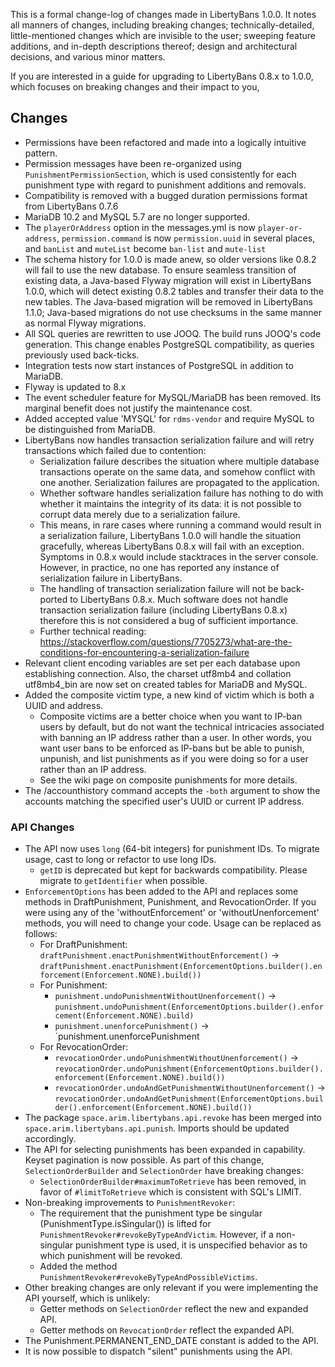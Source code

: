 This is a formal change-log of changes made in LibertyBans 1.0.0. It notes all manners of changes, including breaking changes; technically-detailed, little-mentioned changes which are invisible to the user; sweeping feature additions, and in-depth descriptions thereof; design and architectural decisions, and various minor matters.

If you are interested in a guide for upgrading to LibertyBans 0.8.x to 1.0.0, which focuses on breaking changes and their impact to you,

## Changes

* Permissions have been refactored and made into a logically intuitive pattern.
* Permission messages have been re-organized using `PunishmentPermissionSection`, which is used consistently for each punishment type with regard to punishment additions and removals.
* Compatibility is removed with a bugged duration permissions format from LibertyBans 0.7.6
* MariaDB 10.2 and MySQL 5.7 are no longer supported.
* The `playerOrAddress` option in the messages.yml is now `player-or-address`, `permission.command` is now `permission.uuid` in several places, and `banList` and `muteList` become `ban-list` and `mute-list`
* The schema history for 1.0.0 is made anew, so older versions like 0.8.2 will fail to use the new database. To ensure seamless transition of existing data, a Java-based Flyway migration will exist in LibertyBans 1.0.0, which will detect existing 0.8.2 tables and transfer their data to the new tables. The Java-based migration will be removed in LibertyBans 1.1.0; Java-based migrations do not use checksums in the same manner as normal Flyway migrations.
* All SQL queries are rewritten to use JOOQ. The build runs JOOQ's code generation. This change enables PostgreSQL compatibility, as queries previously used back-ticks.
* Integration tests now start instances of PostgreSQL in addition to MariaDB.
* Flyway is updated to 8.x
* The event scheduler feature for MySQL/MariaDB has been removed. Its marginal benefit does not justify the maintenance cost.
* Added accepted value 'MYSQL' for `rdms-vendor` and require MySQL to be distinguished from MariaDB.
* LibertyBans now handles transaction serialization failure and will retry transactions which failed due to contention:
  * Serialization failure describes the situation where multiple database transactions operate on the same data, and somehow conflict with one another. Serialization failures are propagated to the application.
  * Whether software handles serialization failure has nothing to do with whether it maintains the integrity of its data: it is not possible to corrupt data merely due to a serialization failure.
  * This means, in rare cases where running a command would result in a serialization failure, LibertyBans 1.0.0 will handle the situation gracefully, whereas LibertyBans 0.8.x will fail with an exception. Symptoms in 0.8.x would include stacktraces in the server console. However, in practice, no one has reported any instance of serialization failure in LibertyBans.
  * The handling of transaction serialization failure will not be back-ported to LibertyBans 0.8.x. Much software does not handle transaction serialization failure (including LibertyBans 0.8.x) therefore this is not considered a bug of sufficient importance.
  * Further technical reading: https://stackoverflow.com/questions/7705273/what-are-the-conditions-for-encountering-a-serialization-failure
* Relevant client encoding variables are set per each database upon establishing connection. Also, the charset utf8mb4 and collation utf8mb4_bin are now set on created tables for MariaDB and MySQL.
* Added the composite victim type, a new kind of victim which is both a UUID and address.
  * Composite victims are a better choice when you want to IP-ban users by default, but do not want the technical intricacies associated with banning an IP address rather than a user. In other words, you want user bans to be enforced as IP-bans but be able to punish, unpunish, and list punishments as if you were doing so for a user rather than an IP address.
  * See the wiki page on composite punishments for more details.
* The /accounthistory command accepts the `-both` argument to show the accounts matching the specified user's UUID or current IP address.

### API Changes

* The API now uses `long` (64-bit integers) for punishment IDs. To migrate usage, cast to long or refactor to use long IDs.
  * `getID` is deprecated but kept for backwards compatibility. Please migrate to `getIdentifier` when possible.
* `EnforcementOptions` has been added to the API and replaces some methods in DraftPunishment, Punishment, and RevocationOrder. If you were using any of the 'withoutEnforcement' or 'withoutUnenforcement' methods, you will need to change your code. Usage can be replaced as follows:
  * For DraftPunishment: `draftPunishment.enactPunishmentWithoutEnforcement()` -> `draftPunishment.enactPunishment(EnforcementOptions.builder().enforcement(Enforcement.NONE).build())`
  * For Punishment:
    * `punishment.undoPunishmentWithoutUnenforcement()` -> `punishment.undoPunishment(EnforcementOptions.builder().enforcement(Enforcement.NONE).build)`
    * `punishment.unenforcePunishment()` -> `punishment.unenforcePunishment
  * For RevocationOrder:
    * `revocationOrder.undoPunishmentWithoutUnenforcement()` -> `revocationOrder.undoPunishment(EnforcementOptions.builder().enforcement(Enforcement.NONE).build())`
    * `revocationOrder.undoAndGetPunishmentWithoutUnenforcement()` -> `revocationOrder.undoAndGetPunishment(EnforcementOptions.builder().enforcement(Enforcement.NONE).build())`
* The package `space.arim.libertybans.api.revoke` has been merged into `space.arim.libertybans.api.punish`. Imports should be updated accordingly.
* The API for selecting punishments has been expanded in capability. Keyset pagination is now possible. As part of this change, `SelectionOrderBuilder` and `SelectionOrder` have breaking changes:
  * `SelectionOrderBuilder#maximumToRetrieve` has been removed, in favor of `#limitToRetrieve` which is consistent with SQL's LIMIT.
* Non-breaking improvements to `PunishmentRevoker`:
  * The requirement that the punishment type be singular (PunishmentType.isSingular()) is lifted for `PunishmentRevoker#revokeByTypeAndVictim`. However, if a non-singular punishment type is used, it is unspecified behavior as to which punishment will be revoked.
  * Added the method `PunishmentRevoker#revokeByTypeAndPossibleVictims`.
* Other breaking changes are only relevant if you were implementing the API yourself, which is unlikely:
  * Getter methods on `SelectionOrder` reflect the new and expanded API.
  * Getter methods on `RevocationOrder` reflect the expanded API.
* The Punishment.PERMANENT_END_DATE constant is added to the API.
* It is now possible to dispatch "silent" punishments using the API.
